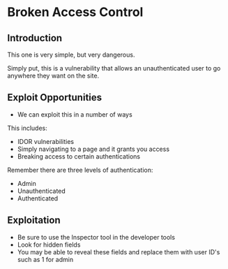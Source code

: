 # Broken Access Control

## Introduction

This one is very simple, but very dangerous.

Simply put, this is a vulnerability that allows an unauthenticated user to go anywhere they want on the site.

## Exploit Opportunities

* We can exploit this in a number of ways

This includes:

* &#x20;IDOR vulnerabilities
* Simply navigating to a page and it grants you access
* Breaking access to certain authentications

Remember there are three levels of authentication:

* Admin
* Unauthenticated
* Authenticated

## Exploitation

* Be sure to use the Inspector tool in the developer tools
* Look for hidden fields
* You may be able to reveal these fields and replace them with user ID's such as 1 for admin
